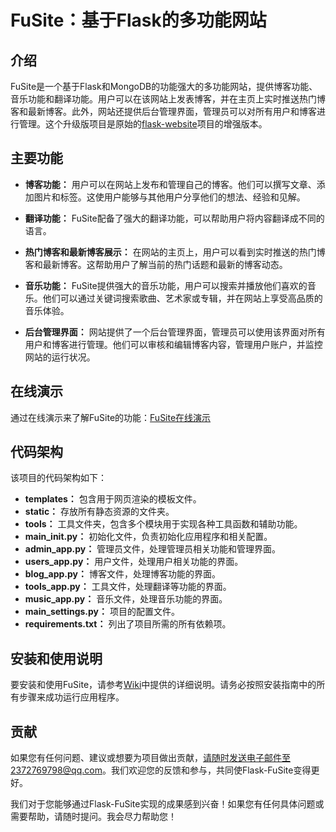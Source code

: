 # FuSite：基于Flask的多功能网站

## 介绍

FuSite是一个基于Flask和MongoDB的功能强大的多功能网站，提供博客功能、音乐功能和翻译功能。用户可以在该网站上发表博客，并在主页上实时推送热门博客和最新博客。此外，网站还提供后台管理界面，管理员可以对所有用户和博客进行管理。这个升级版项目是原始的[flask-website](https://gitee.com/fu-mingzhe/flask-website)项目的增强版本。

## 主要功能

- **博客功能：** 用户可以在网站上发布和管理自己的博客。他们可以撰写文章、添加图片和标签。这使用户能够与其他用户分享他们的想法、经验和见解。

- **翻译功能：** FuSite配备了强大的翻译功能，可以帮助用户将内容翻译成不同的语言。

- **热门博客和最新博客展示：** 在网站的主页上，用户可以看到实时推送的热门博客和最新博客。这帮助用户了解当前的热门话题和最新的博客动态。

- **音乐功能：** FuSite提供强大的音乐功能，用户可以搜索并播放他们喜欢的音乐。他们可以通过关键词搜索歌曲、艺术家或专辑，并在网站上享受高品质的音乐体验。

- **后台管理界面：** 网站提供了一个后台管理界面，管理员可以使用该界面对所有用户和博客进行管理。他们可以审核和编辑博客内容，管理用户账户，并监控网站的运行状况。

## 在线演示

通过在线演示来了解FuSite的功能：[FuSite在线演示](https://www.fumingzhe.cn)

## 代码架构

该项目的代码架构如下：

- **templates：** 包含用于网页渲染的模板文件。
- **static：** 存放所有静态资源的文件夹。
- **tools：** 工具文件夹，包含多个模块用于实现各种工具函数和辅助功能。
- **main_init.py：** 初始化文件，负责初始化应用程序和相关配置。
- **admin_app.py：** 管理员文件，处理管理员相关功能和管理界面。
- **users_app.py：** 用户文件，处理用户相关功能的界面。
- **blog_app.py：** 博客文件，处理博客功能的界面。
- **tools_app.py：** 工具文件，处理翻译等功能的界面。
- **music_app.py：** 音乐文件，处理音乐功能的界面。
- **main_settings.py：** 项目的配置文件。
- **requirements.txt：** 列出了项目所需的所有依赖项。

## 安装和使用说明

要安装和使用FuSite，请参考[Wiki](https://gitee.com/fu-mingzhe/FuSite/wikis/Home)中提供的详细说明。请务必按照安装指南中的所有步骤来成功运行应用程序。

## 贡献

如果您有任何问题、建议或想要为项目做出贡献，请随时发送电子邮件至2372769798@qq.com。我们欢迎您的反馈和参与，共同使Flask-FuSite变得更好。

我们对于您能够通过Flask-FuSite实现的成果感到兴奋！如果您有任何具体问题或需要帮助，请随时提问。我会尽力帮助您！